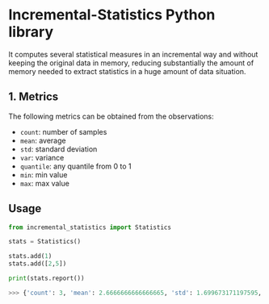 # Incremental-Statistics Python library

It computes several statistical measures in an incremental way and without keeping the original data in memory, reducing substantially the amount of memory needed to extract statistics in a huge amount of data situation.

## 1. Metrics

The following metrics can be obtained from the observations:
  - `count`: number of samples
  - `mean`: average
  - `std`: standard deviation
  - `var`: variance
  - `quantile`: any quantile from 0 to 1
  - `min`: min value
  - `max`: max value

## Usage

``` python
from incremental_statistics import Statistics

stats = Statistics()

stats.add(1)
stats.add([2,5])

print(stats.report())

>>> {'count': 3, 'mean': 2.6666666666666665, 'std': 1.699673171197595, 'var': 2.8888888888888893, 'median': 2.0, 'q1': 1.5, 'q3': 3.5, 'min': 1, 'max': 5
```
